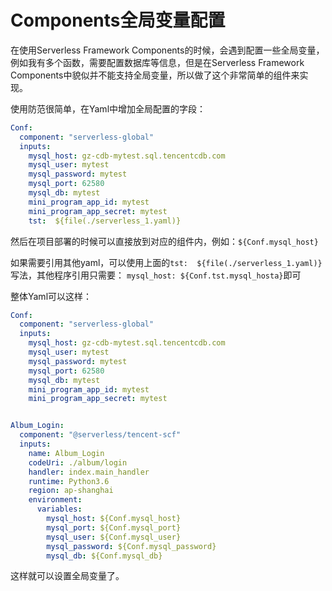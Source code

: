 # Components全局变量配置

在使用Serverless Framework Components的时候，会遇到配置一些全局变量，例如我有多个函数，需要配置数据库等信息，但是在Serverless Framework Components中貌似并不能支持全局变量，所以做了这个非常简单的组件来实现。

使用防范很简单，在Yaml中增加全局配置的字段：

```yaml
Conf:
  component: "serverless-global"
  inputs:
    mysql_host: gz-cdb-mytest.sql.tencentcdb.com
    mysql_user: mytest
    mysql_password: mytest
    mysql_port: 62580
    mysql_db: mytest
    mini_program_app_id: mytest
    mini_program_app_secret: mytest
    tst:  ${file(./serverless_1.yaml)}
```

然后在项目部署的时候可以直接放到对应的组件内，例如：`${Conf.mysql_host}`

如果需要引用其他yaml，可以使用上面的`tst:  ${file(./serverless_1.yaml)}`写法，其他程序引用只需要：
`mysql_host: ${Conf.tst.mysql_hosta}`即可

整体Yaml可以这样：

```yaml
Conf:
  component: "serverless-global"
  inputs:
    mysql_host: gz-cdb-mytest.sql.tencentcdb.com
    mysql_user: mytest
    mysql_password: mytest
    mysql_port: 62580
    mysql_db: mytest
    mini_program_app_id: mytest
    mini_program_app_secret: mytest


Album_Login:
  component: "@serverless/tencent-scf"
  inputs:
    name: Album_Login
    codeUri: ./album/login
    handler: index.main_handler
    runtime: Python3.6
    region: ap-shanghai
    environment:
      variables:
        mysql_host: ${Conf.mysql_host}
        mysql_port: ${Conf.mysql_port}
        mysql_user: ${Conf.mysql_user}
        mysql_password: ${Conf.mysql_password}
        mysql_db: ${Conf.mysql_db}
```

这样就可以设置全局变量了。
